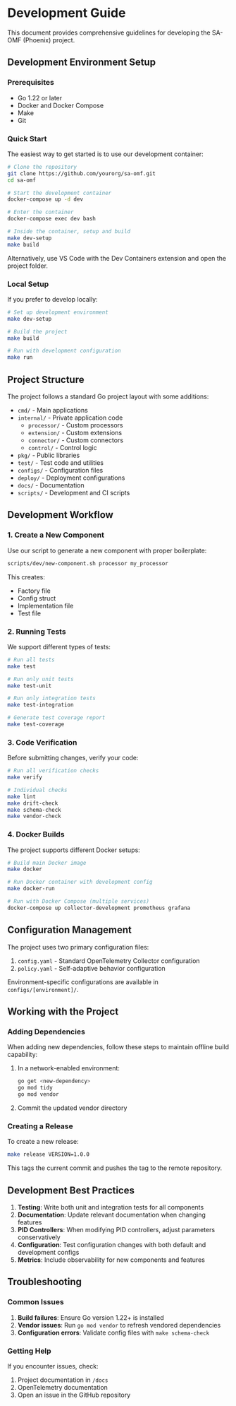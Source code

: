 # Development Guide

This document provides comprehensive guidelines for developing the SA-OMF (Phoenix) project.

## Development Environment Setup

### Prerequisites

- Go 1.22 or later
- Docker and Docker Compose
- Make
- Git

### Quick Start

The easiest way to get started is to use our development container:

```bash
# Clone the repository
git clone https://github.com/yourorg/sa-omf.git
cd sa-omf

# Start the development container
docker-compose up -d dev

# Enter the container
docker-compose exec dev bash

# Inside the container, setup and build
make dev-setup
make build
```

Alternatively, use VS Code with the Dev Containers extension and open the project folder.

### Local Setup

If you prefer to develop locally:

```bash
# Set up development environment
make dev-setup

# Build the project
make build

# Run with development configuration
make run
```

## Project Structure

The project follows a standard Go project layout with some additions:

- `cmd/` - Main applications
- `internal/` - Private application code
  - `processor/` - Custom processors
  - `extension/` - Custom extensions
  - `connector/` - Custom connectors
  - `control/` - Control logic
- `pkg/` - Public libraries
- `test/` - Test code and utilities
- `configs/` - Configuration files
- `deploy/` - Deployment configurations
- `docs/` - Documentation
- `scripts/` - Development and CI scripts

## Development Workflow

### 1. Create a New Component

Use our script to generate a new component with proper boilerplate:

```bash
scripts/dev/new-component.sh processor my_processor
```

This creates:
- Factory file
- Config struct
- Implementation file
- Test file

### 2. Running Tests

We support different types of tests:

```bash
# Run all tests
make test

# Run only unit tests
make test-unit

# Run only integration tests
make test-integration

# Generate test coverage report
make test-coverage
```

### 3. Code Verification

Before submitting changes, verify your code:

```bash
# Run all verification checks
make verify

# Individual checks
make lint
make drift-check
make schema-check
make vendor-check
```

### 4. Docker Builds

The project supports different Docker setups:

```bash
# Build main Docker image
make docker

# Run Docker container with development config
make docker-run

# Run with Docker Compose (multiple services)
docker-compose up collector-development prometheus grafana
```

## Configuration Management

The project uses two primary configuration files:

1. `config.yaml` - Standard OpenTelemetry Collector configuration
2. `policy.yaml` - Self-adaptive behavior configuration

Environment-specific configurations are available in `configs/[environment]/`.

## Working with the Project

### Adding Dependencies

When adding new dependencies, follow these steps to maintain offline build capability:

1. In a network-enabled environment:
   ```bash
   go get <new-dependency>
   go mod tidy
   go mod vendor
   ```

2. Commit the updated vendor directory

### Creating a Release

To create a new release:

```bash
make release VERSION=1.0.0
```

This tags the current commit and pushes the tag to the remote repository.

## Development Best Practices

1. **Testing**: Write both unit and integration tests for all components
2. **Documentation**: Update relevant documentation when changing features
3. **PID Controllers**: When modifying PID controllers, adjust parameters conservatively
4. **Configuration**: Test configuration changes with both default and development configs
5. **Metrics**: Include observability for new components and features

## Troubleshooting

### Common Issues

1. **Build failures**: Ensure Go version 1.22+ is installed
2. **Vendor issues**: Run `go mod vendor` to refresh vendored dependencies
3. **Configuration errors**: Validate config files with `make schema-check`

### Getting Help

If you encounter issues, check:
1. Project documentation in `/docs`
2. OpenTelemetry documentation
3. Open an issue in the GitHub repository